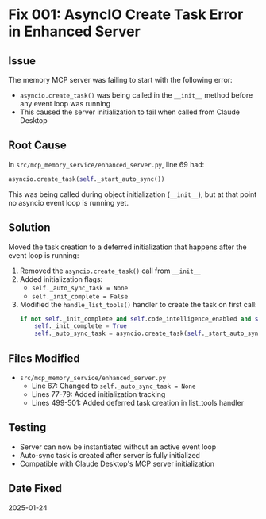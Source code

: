 # Fix 001: AsyncIO Create Task Error in Enhanced Server

## Issue
The memory MCP server was failing to start with the following error:
- `asyncio.create_task()` was being called in the `__init__` method before any event loop was running
- This caused the server initialization to fail when called from Claude Desktop

## Root Cause
In `src/mcp_memory_service/enhanced_server.py`, line 69 had:
```python
asyncio.create_task(self._start_auto_sync())
```

This was being called during object initialization (`__init__`), but at that point no asyncio event loop is running yet.

## Solution
Moved the task creation to a deferred initialization that happens after the event loop is running:

1. Removed the `asyncio.create_task()` call from `__init__`
2. Added initialization flags:
   - `self._auto_sync_task = None`
   - `self._init_complete = False`
3. Modified the `handle_list_tools()` handler to create the task on first call:
   ```python
   if not self._init_complete and self.code_intelligence_enabled and self._auto_sync_task is None:
       self._init_complete = True
       self._auto_sync_task = asyncio.create_task(self._start_auto_sync())
   ```

## Files Modified
- `src/mcp_memory_service/enhanced_server.py`
  - Line 67: Changed to `self._auto_sync_task = None`
  - Lines 77-79: Added initialization tracking
  - Lines 499-501: Added deferred task creation in list_tools handler

## Testing
- Server can now be instantiated without an active event loop
- Auto-sync task is created after server is fully initialized
- Compatible with Claude Desktop's MCP server initialization

## Date Fixed
2025-01-24